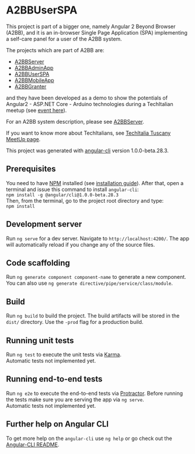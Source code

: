# A2BBUserSPA

This project is part of a bigger one, namely Angular 2 Beyond Browser (A2BB), and it is an in-browser Single Page Application (SPA) implementing a self-care panel for a user of the A2BB system.

The projects which are part of A2BB are:
* [A2BBServer](https://github.com/marcuson/A2BBServer)
* [A2BBAdminApp](https://github.com/marcuson/A2BBAdminApp)
* [A2BBUserSPA](https://github.com/marcuson/A2BBUserSPA)
* [A2BBMobileApp](https://github.com/marcuson/A2BBMobileApp)
* [A2BBGranter](https://github.com/marcuson/A2BBGranter)

and they have been developed as a demo to show the potentials of Angular2 - ASP.NET Core - Arduino technologies during a TechItalian meetup
(see [event here](https://www.meetup.com/TechItaliaTuscany/events/237721715)).

For an A2BB system description, please see [A2BBServer](https://github.com/marcuson/A2BBServer).

If you want to know more about TechItalians, see [TechItalia Tuscany MeetUp page](https://www.meetup.com/it-IT/TechItaliaTuscany/).

This project was generated with [angular-cli](https://github.com/angular/angular-cli) version 1.0.0-beta.28.3.

## Prerequisites

You need to have [NPM](https://www.npmjs.com/) installed (see [installation guide](https://docs.npmjs.com/getting-started/installing-node)). After that, open a terminal and issue this command to install `angular-cli`:  
`npm install -g @angular/cli@1.0.0-beta.28.3`  
Then, from the terminal, go to the project root directory and type:  
`npm install`

## Development server
Run `ng serve` for a dev server. Navigate to `http://localhost:4200/`. The app will automatically reload if you change any of the source files.

## Code scaffolding

Run `ng generate component component-name` to generate a new component. You can also use `ng generate directive/pipe/service/class/module`.

## Build

Run `ng build` to build the project. The build artifacts will be stored in the `dist/` directory. Use the `-prod` flag for a production build.

## Running unit tests

Run `ng test` to execute the unit tests via [Karma](https://karma-runner.github.io).  
Automatic tests not implemented yet.

## Running end-to-end tests

Run `ng e2e` to execute the end-to-end tests via [Protractor](http://www.protractortest.org/).
Before running the tests make sure you are serving the app via `ng serve`.  
Automatic tests not implemented yet.

## Further help on Angular CLI

To get more help on the `angular-cli` use `ng help` or go check out the [Angular-CLI README](https://github.com/angular/angular-cli/blob/master/README.md).
